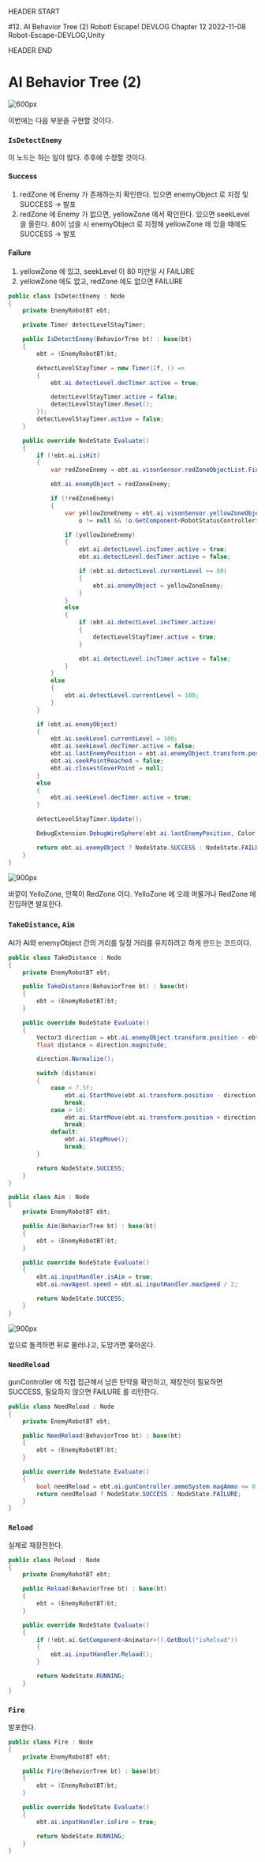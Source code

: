 HEADER START

#12. AI Behavior Tree (2)
Robot! Escape! DEVLOG Chapter 12
2022-11-08
Robot-Escape-DEVLOG,Unity

HEADER END

# AI Behavior Tree (2)

![600px](https://velog.velcdn.com/images/lutca1320/post/a81dac09-2b44-44d9-a040-a951a0fb03cf/image.png)

이번에는 다음 부분을 구현할 것이다.

### `IsDetectEnemy`

이 노드는 하는 일이 많다. 추후에 수정할 것이다.

#### Success

1. redZone 에 Enemy 가 존재하는지 확인한다. 있으면 enemyObject 로 지정 및 SUCCESS -> 발포
2. redZone 에 Enemy 가 없으면, yellowZone 에서 확인한다. 있으면 seekLevel 을 올린다. 80이 넘을 시 enemyObject 로 지정해 yellowZone 에 있을 때에도 SUCCESS -> 발포

#### Failure

1. yellowZone 에 있고, seekLevel 이 80 미만일 시 FAILURE
2. yellowZone 에도 없고, redZone 에도 없으면 FAILURE

```csharp
public class IsDetectEnemy : Node
{
    private EnemyRobotBT ebt;

    private Timer detectLevelStayTimer;

    public IsDetectEnemy(BehaviorTree bt) : base(bt)
    {
        ebt = (EnemyRobotBT)bt;

        detectLevelStayTimer = new Timer(2f, () =>
        {
            ebt.ai.detectLevel.decTimer.active = true;

            detectLevelStayTimer.active = false;
            detectLevelStayTimer.Reset();
        });
        detectLevelStayTimer.active = false;
    }

    public override NodeState Evaluate()
    {
        if (!ebt.ai.isHit)
        {
            var redZoneEnemy = ebt.ai.visonSensor.redZoneObjectList.Find(o => o != null && !o.GetComponent<RobotStatusController>().isDeath && o.name == "Player");

            ebt.ai.enemyObject = redZoneEnemy;

            if (!redZoneEnemy)
            {
                var yellowZoneEnemy = ebt.ai.visonSensor.yellowZoneObjectList.Find(o =>
                    o != null && !o.GetComponent<RobotStatusController>().isDeath && o.name == "Player");

                if (yellowZoneEnemy)
                {
                    ebt.ai.detectLevel.incTimer.active = true;
                    ebt.ai.detectLevel.decTimer.active = false;

                    if (ebt.ai.detectLevel.currentLevel >= 80)
                    {
                        ebt.ai.enemyObject = yellowZoneEnemy;
                    }
                }
                else
                {
                    if (ebt.ai.detectLevel.incTimer.active)
                    {
                        detectLevelStayTimer.active = true;
                    }

                    ebt.ai.detectLevel.incTimer.active = false;
                }
            }
            else
            {
                ebt.ai.detectLevel.currentLevel = 100;
            }
        }

        if (ebt.ai.enemyObject)
        {
            ebt.ai.seekLevel.currentLevel = 100;
            ebt.ai.seekLevel.decTimer.active = false;
            ebt.ai.lastEnemyPosition = ebt.ai.enemyObject.transform.position;
            ebt.ai.seekPointReached = false;
            ebt.ai.closestCoverPoint = null;
        }
        else
        {
            ebt.ai.seekLevel.decTimer.active = true;
        }

        detectLevelStayTimer.Update();

        DebugExtension.DebugWireSphere(ebt.ai.lastEnemyPosition, Color.cyan, 0.5f);

        return ebt.ai.enemyObject ? NodeState.SUCCESS : NodeState.FAILURE;
    }
}
```

![900px](https://velog.velcdn.com/images/lutca1320/post/309438f5-ec92-42a7-8ce5-4aa584081945/image.gif)

바깥이 YelloZone, 안쪽이 RedZone 이다.
YelloZone 에 오래 머물거나 RedZone 에 진입하면 발포한다.

### `TakeDistance`, `Aim`

AI가 AI와 enemyObject 간의 거리를 일정 거리를 유지하려고 하게 만드는 코드이다.

```csharp
public class TakeDistance : Node
{
    private EnemyRobotBT ebt;

    public TakeDistance(BehaviorTree bt) : base(bt)
    {
        ebt = (EnemyRobotBT)bt;
    }

    public override NodeState Evaluate()
    {
        Vector3 direction = ebt.ai.enemyObject.transform.position - ebt.ai.transform.position;
        float distance = direction.magnitude;

        direction.Normalize();

        switch (distance)
        {
            case < 7.5f:
                ebt.ai.StartMove(ebt.ai.transform.position - direction * 5);
                break;
            case > 10:
                ebt.ai.StartMove(ebt.ai.transform.position + direction * 5);
                break;
            default:
                ebt.ai.StopMove();
                break;
        }

        return NodeState.SUCCESS;
    }
}
```

```csharp
public class Aim : Node
{
    private EnemyRobotBT ebt;

    public Aim(BehaviorTree bt) : base(bt)
    {
        ebt = (EnemyRobotBT)bt;
    }

    public override NodeState Evaluate()
    {
        ebt.ai.inputHandler.isAim = true;
        ebt.ai.navAgent.speed = ebt.ai.inputHandler.maxSpeed / 2;

        return NodeState.SUCCESS;
    }
}
```

![900px](https://velog.velcdn.com/images/lutca1320/post/92fc5d00-27e8-45b8-8b20-32945145d706/image.gif)

앞으로 돌격하면 뒤로 물러나고, 도망가면 쫒아온다.

### `NeedReload`

gunController 에 직접 접근해서 남은 탄약을 확인하고,
재장전이 필요하면 SUCCESS, 필요하지 않으면 FAILURE 를 리턴한다.

```csharp
public class NeedReload : Node
{
    private EnemyRobotBT ebt;

    public NeedReload(BehaviorTree bt) : base(bt)
    {
        ebt = (EnemyRobotBT)bt;
    }

    public override NodeState Evaluate()
    {
        bool needReload = ebt.ai.gunController.ammoSystem.magAmmo <= 0;
        return needReload ? NodeState.SUCCESS : NodeState.FAILURE;
    }
}
```

### `Reload`

실제로 재장전한다.

```csharp
public class Reload : Node
{
    private EnemyRobotBT ebt;

    public Reload(BehaviorTree bt) : base(bt)
    {
        ebt = (EnemyRobotBT)bt;
    }

    public override NodeState Evaluate()
    {
        if (!ebt.ai.GetComponent<Animator>().GetBool("isReload"))
        {
            ebt.ai.inputHandler.Reload();
        }

        return NodeState.RUNNING;
    }
}
```

### `Fire`

발포한다.

```csharp
public class Fire : Node
{
    private EnemyRobotBT ebt;

    public Fire(BehaviorTree bt) : base(bt)
    {
        ebt = (EnemyRobotBT)bt;
    }

    public override NodeState Evaluate()
    {
        ebt.ai.inputHandler.isFire = true;

        return NodeState.RUNNING;
    }
}
```
